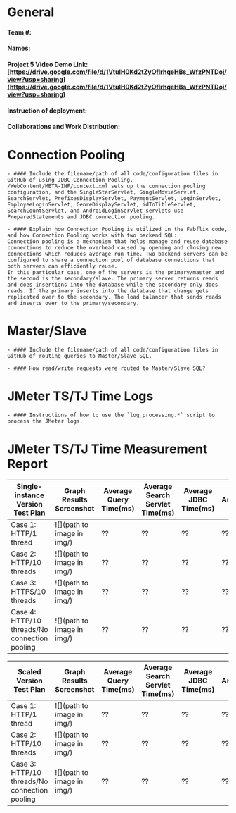 # General

#### Team #:
    
#### Names:
    
#### Project 5 Video Demo Link: [https://drive.google.com/file/d/1VtulH0Kd2tZyOflrhqeHBs_WfzPNTDoj/view?usp=sharing](https://drive.google.com/file/d/1VtulH0Kd2tZyOflrhqeHBs_WfzPNTDoj/view?usp=sharing)

#### Instruction of deployment:

#### Collaborations and Work Distribution:


# Connection Pooling
    - #### Include the filename/path of all code/configuration files in GitHub of using JDBC Connection Pooling.
    /WebContent/META-INF/context.xml sets up the connection pooling configuration, and the SingleStarServlet, SingleMovieServlet, SearchServlet, PrefixesDisplayServlet, PaymentServlet, LoginServlet, EmployeeLoginServlet, GenreDisplayServlet, idToTitleServlet, SearchCountServlet, and AndroidLoginServlet servlets use PreparedStatements and JDBC connection pooling.
    
    - #### Explain how Connection Pooling is utilized in the Fabflix code, and how Connection Pooling works with two backend SQL:
    Connection pooling is a mechanism that helps manage and reuse database connections to reduce the overhead caused by opening and closing new connections which reduces average run time. Two backend servers can be configured to share a connection pool of database connections that both servers can efficiently reuse. 
    In this particular case, one of the servers is the primary/master and the second is the secondary/slave. The primary server returns reads and does insertions into the database while the secondary only does reads. If the primary inserts into the database that change gets replicated over to the secondary. The load balancer that sends reads and inserts over to the primary/secondary.

# Master/Slave
    - #### Include the filename/path of all code/configuration files in GitHub of routing queries to Master/Slave SQL.

    - #### How read/write requests were routed to Master/Slave SQL?
    
# JMeter TS/TJ Time Logs
    - #### Instructions of how to use the `log_processing.*` script to process the JMeter logs.


# JMeter TS/TJ Time Measurement Report

| **Single-instance Version Test Plan**          | **Graph Results Screenshot** | **Average Query Time(ms)** | **Average Search Servlet Time(ms)** | **Average JDBC Time(ms)** | **Analysis** |
|------------------------------------------------|------------------------------|----------------------------|-------------------------------------|---------------------------|--------------|
| Case 1: HTTP/1 thread                          | ![](path to image in img/)   | ??                         | ??                                  | ??                        | ??           |
| Case 2: HTTP/10 threads                        | ![](path to image in img/)   | ??                         | ??                                  | ??                        | ??           |
| Case 3: HTTPS/10 threads                       | ![](path to image in img/)   | ??                         | ??                                  | ??                        | ??           |
| Case 4: HTTP/10 threads/No connection pooling  | ![](path to image in img/)   | ??                         | ??                                  | ??                        | ??           |

| **Scaled Version Test Plan**                   | **Graph Results Screenshot** | **Average Query Time(ms)** | **Average Search Servlet Time(ms)** | **Average JDBC Time(ms)** | **Analysis** |
|------------------------------------------------|------------------------------|----------------------------|-------------------------------------|---------------------------|--------------|
| Case 1: HTTP/1 thread                          | ![](path to image in img/)   | ??                         | ??                                  | ??                        | ??           |
| Case 2: HTTP/10 threads                        | ![](path to image in img/)   | ??                         | ??                                  | ??                        | ??           |
| Case 3: HTTP/10 threads/No connection pooling  | ![](path to image in img/)   | ??                         | ??                                  | ??                        | ??           |
